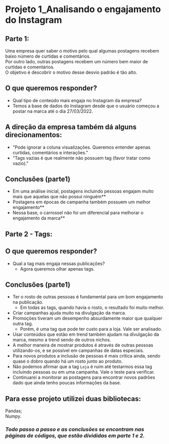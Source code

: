 # Projeto 1_Analisando o engajamento do Instagram<br>

## Parte 1:
Uma empresa quer saber o motivo pelo qual algumas postagens recebem baixo número de curtidas e comentários. <br>
Por outro lado, outras postagens recebem um número bem maior de curtidas e comentários.<br>
O objetivo é descobrir o motivo desse desvio padrão é tão alto.

## O que queremos responder?

- Qual tipo de conteúdo mais engaja no Instagram da empresa?<br>
- Temos a base de dados do Instagram desde que o usuário começou a postar na marca até o dia 27/03/2022.

## A direção da empresa também dá alguns direcionamentos:

- "Pode ignorar a coluna visualizações. Queremos entender apenas curtidas, comentários e interações."<br>
- "Tags vazias é que realmente não possuem tag (favor tratar como vazio)."

## Conclusões (parte1)<br>
- Em uma análise inicial, postagens incluindo pessoas engajam muito mais que aquelas que não possui ninguém**
- Postagens em épocas de campanha também possuem um melhor engajamento**
- Nessa base, o carrossel não foi um diferencial para melhorar o engajamento da marca**

## Parte 2 - Tags:
## O que queremos responder?
- Qual a tag mais engaja nessas publicações?
    - Agora queremos olhar apenas tags.

## Conclusões (parte1)<br>
- Ter o rosto de outras pessoas é fundamental para um bom engajamento na publicação.
    - Em todas as tags, quando havia o rosto, o resultado foi muito melhor.
- Criar campanhas ajuda muito na divulgação da marca.
- Promoções tiveram um desempenho absurdamente maior que qualquer outra tag.
    - Porém, é uma tag que pode ter custo para a loja. Vale ser analisado.
- Usar conteúdos que estão em trend também ajudam na divulgação da marca, mesmo a trend sendo de outros nichos.
- A melhor maneira de mostrar produtos é através de outras pessoas utilizando-os, e se possível em campanhas de datas especiais.
- Para novos produtos a inclusão de pessoas é mais crítica ainda, sendo quase o dobro quando há um rosto junto ao produto.
- Não podemos afirmar que a tag `Loja` é ruim até testarmos essa tag incluindo pessoas ou em uma campanha. Vale o teste para verificar.
- Continuarei a monitorar as postagens para encontrar novos padrões dado que ainda tenho poucas informações da base.

## Para esse projeto utilizei duas bibliotecas:
Pandas;<br>
Numpy.
  
### <b><i>Todo passo a passo e as conclusões se encontram nas páginas de códigos, que estão divididas em parte 1 e 2.</i>
